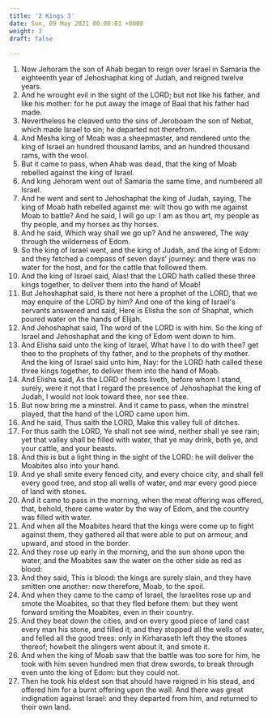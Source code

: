 ```yaml
---
title: '2 Kings 3'
date: Sun, 09 May 2021 00:00:01 +0000
weight: 3
draft: false
  
---
```


1. Now Jehoram the son of Ahab began to reign over Israel in Samaria the eighteenth year of Jehoshaphat king of Judah, and reigned twelve years.
2. And he wrought evil in the sight of the LORD; but not like his father, and like his mother: for he put away the image of Baal that his father had made.
3. Nevertheless he cleaved unto the sins of Jeroboam the son of Nebat, which made Israel to sin; he departed not therefrom.
4. And Mesha king of Moab was a sheepmaster, and rendered unto the king of Israel an hundred thousand lambs, and an hundred thousand rams, with the wool.
5. But it came to pass, when Ahab was dead, that the king of Moab rebelled against the king of Israel.
6. And king Jehoram went out of Samaria the same time, and numbered all Israel.
7. And he went and sent to Jehoshaphat the king of Judah, saying, The king of Moab hath rebelled against me: wilt thou go with me against Moab to battle? And he said, I will go up: I am as thou art, my people as thy people, and my horses as thy horses.
8. And he said, Which way shall we go up? And he answered, The way through the wilderness of Edom.
9. So the king of Israel went, and the king of Judah, and the king of Edom: and they fetched a compass of seven days' journey: and there was no water for the host, and for the cattle that followed them.
10. And the king of Israel said, Alas! that the LORD hath called these three kings together, to deliver them into the hand of Moab!
11. But Jehoshaphat said, Is there not here a prophet of the LORD, that we may enquire of the LORD by him? And one of the king of Israel's servants answered and said, Here is Elisha the son of Shaphat, which poured water on the hands of Elijah.
12. And Jehoshaphat said, The word of the LORD is with him. So the king of Israel and Jehoshaphat and the king of Edom went down to him.
13. And Elisha said unto the king of Israel, What have I to do with thee? get thee to the prophets of thy father, and to the prophets of thy mother. And the king of Israel said unto him, Nay: for the LORD hath called these three kings together, to deliver them into the hand of Moab.
14. And Elisha said, As the LORD of hosts liveth, before whom I stand, surely, were it not that I regard the presence of Jehoshaphat the king of Judah, I would not look toward thee, nor see thee.
15. But now bring me a minstrel. And it came to pass, when the minstrel played, that the hand of the LORD came upon him.
16. And he said, Thus saith the LORD, Make this valley full of ditches.
17. For thus saith the LORD, Ye shall not see wind, neither shall ye see rain; yet that valley shall be filled with water, that ye may drink, both ye, and your cattle, and your beasts.
18. And this is but a light thing in the sight of the LORD: he will deliver the Moabites also into your hand.
19. And ye shall smite every fenced city, and every choice city, and shall fell every good tree, and stop all wells of water, and mar every good piece of land with stones.
20. And it came to pass in the morning, when the meat offering was offered, that, behold, there came water by the way of Edom, and the country was filled with water.
21. And when all the Moabites heard that the kings were come up to fight against them, they gathered all that were able to put on armour, and upward, and stood in the border.
22. And they rose up early in the morning, and the sun shone upon the water, and the Moabites saw the water on the other side as red as blood:
23. And they said, This is blood: the kings are surely slain, and they have smitten one another: now therefore, Moab, to the spoil.
24. And when they came to the camp of Israel, the Israelites rose up and smote the Moabites, so that they fled before them: but they went forward smiting the Moabites, even in their country.
25. And they beat down the cities, and on every good piece of land cast every man his stone, and filled it; and they stopped all the wells of water, and felled all the good trees: only in Kirharaseth left they the stones thereof; howbeit the slingers went about it, and smote it.
26. And when the king of Moab saw that the battle was too sore for him, he took with him seven hundred men that drew swords, to break through even unto the king of Edom: but they could not.
27. Then he took his eldest son that should have reigned in his stead, and offered him for a burnt offering upon the wall. And there was great indignation against Israel: and they departed from him, and returned to their own land.
